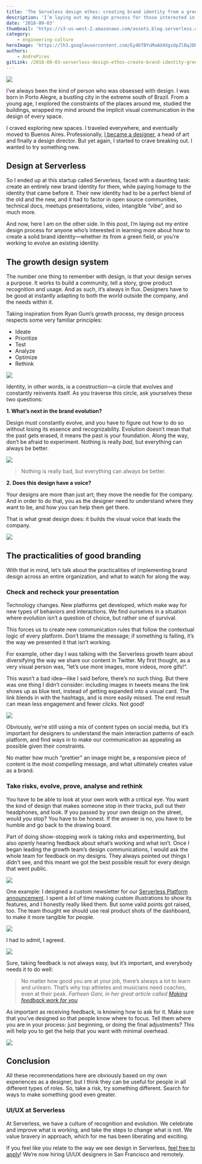 ```yaml
---
title: 'The Serveless design ethos: creating brand identity from a green field'
description: 'I’m laying out my design process for those interested in creating a solid brand identity—whether its from a green field, or you’re working to evolve an existing one.'
date: '2018-09-03'
thumbnail: 'https://s3-us-west-2.amazonaws.com/assets.blog.serverless.com/serverless-design/serverless-design-andre-thumb.jpg'
category:
    - engineering-culture
heroImage: 'https://lh3.googleusercontent.com/Ey4bTBYuMaAU4XgsOpZlBqJDHmS0xiUgaH2-9zq77TSdfM2vRCaa0waDt9uzyQxhYfPY1HotWt46RMuBZZQy7Eqq0cAI0meO7zB1eJn-VDBN8kzDmWA6n3ocecR9m21nv3Ec3fdsiG-MsKeW1aN5P7MBxz4QxwJdcsExBqVkmMwFuyqbQ20Ia4HLBVu_mkuDQAFBlH-ww-CH0b0Cg46PK1scpsga_cWqdZnWyFzcPmug_6LKx-6V-Aog6htWbGlD-f5UhZ-JAZPSgfmKS1xMBPtkTT3tOlM71k7g-gsQqt4BzaM4k4aSytDHwHRtknvDVT-6yTkq5kS-KcgNe4_MOPa9_qXzOUpPunbbAsnlDXTPVinIv-mQNGCpwk2T2p0MsM5UudS287qsGNS8w4elSOJzucAA5oMOhBve5NhgWvmpTe3M_k7NfIyblhOXjFDnMiN4Ho0URrCaouJ3vQdtbP7oWXdW7-692CJsUjtBRVfuyyAvp6c4AWnF33kbqBGExVQC3q2SMBQ87CMa7Tib_tRrr60T9lyvpU2AMuP3tRU7H7Pl-B0-_yUja4b4ZkY7m-j5-C3VKlU8GJgni3ah4NfT9AYAEMkY=w1436-h1224'
authors:
    - AndrePires
gitLink: /2018-09-03-serverless-design-ethos-create-brand-identity-green-field.md
---
```


<img src="https://s3-us-west-2.amazonaws.com/assets.blog.serverless.com/serverless-design/serverless-design-andre.jpg">

I’ve always been the kind of person who was obsessed with design. I was born in Porto Alegre, a bustling city in the extreme south of Brazil. From a young age, I explored the constraints of the places around me, studied the buildings, wrapped my mind around the implicit visual communication in the design of every space.

I craved exploring new spaces. I traveled everywhere, and eventually moved to Buenos Aires. Professionally, [I became a designer](https://dribbble.com/carlosandrebp), a head of art and finally a design director. But yet again, I started to crave breaking out. I wanted to try something new.

## Design at Serverless

So I ended up at this startup called Serverless, faced with a daunting task: create an entirely new brand identity for them, while paying homage to the identity that came before it. Their new identity had to be a perfect blend of the old and the new, and it had to factor in open source communities, technical docs, meetups presentations, video, intangible “vibe”, and so much more.

And now, here I am on the other side. In this post, I’m laying out my entire design process for anyone who’s interested in learning more about how to create a solid brand identity—whether its from a green field, or you’re working to evolve an existing identity.

## The growth design system

The number one thing to remember with design, is that your design serves a purpose. It works to build a community, tell a story, grow product recognition and usage. And as such, it’s always in flux. Designers have to be good at instantly adapting to both the world outside the company, and the needs within it.

Taking inspiration from Ryan Gum’s growth process, my design process respects some very familiar principles:
- Ideate
- Prioritize
- Test
- Analyze
- Optimize
- Rethink

<img src="https://s3-us-west-2.amazonaws.com/assets.blog.serverless.com/serverless-design/serverless_growth-process.png">

Identity, in other words, is a construction—a circle that evolves and constantly reinvents itself. As you traverse this circle, ask yourselves these two questions:

**1. What’s next in the brand evolution?**

Design must constantly evolve, and you have to figure out how to do so without losing its essence and recognizability. Evolution doesn’t mean that the past gets erased, it means the past is your foundation. Along the way, don’t be afraid to experiment. Nothing is really _bad_, but everything can always be better.

<img src="https://s3-us-west-2.amazonaws.com/assets.blog.serverless.com/serverless-design/serverless_company+goals.png">

> Nothing is really bad, but everything can always be better.

**2. Does this design have a voice?**

Your designs are more than just art; they move the needle for the company. And in order to do that, you as the designer need to understand where they want to be, and how you can help them get there.

That is what great design does: it builds the visual voice that leads the company.

<img src="https://s3-us-west-2.amazonaws.com/assets.blog.serverless.com/serverless-design/serverless_past.png">

## The practicalities of good branding

With that in mind, let’s talk about the practicalities of implementing brand design across an entire organization, and what to watch for along the way.

### Check and recheck your presentation

Technology changes. New platforms get developed, which make way for new types of behaviors and interactions. We find ourselves in a situation where evolution isn’t a question of choice, but rather one of survival.

This forces us to create new communication rules that follow the contextual logic of every platform. Don’t blame the message; if something is failing, it’s the way we presented it that isn’t working.

For example, other day I was talking with the Serverless growth team about diversifying the way we share our content in Twitter. My first thought, as a very visual person was, “let’s use more images, more videos, more gifs!“.

This wasn’t a bad idea—like I said before, there’s no such thing. But there was one thing I didn’t consider: including images in tweets means the link shows up as blue text, instead of getting expanded into a visual card. The link blends in with the hashtags, and is more easily missed. The end result can mean less engagement and fewer clicks. Not good!

<img src="https://s3-us-west-2.amazonaws.com/assets.blog.serverless.com/serverless-design/serverless_twitter.png">

Obviously, we’re still using a mix of content types on social media, but it’s important for designers to understand the main interaction patterns of each platform, and find ways in to make our communication as appealing as possible given their constraints.

No matter how much “prettier” an image might be, a responsive piece of content is the most compelling message, and what ultimately creates value as a brand.

### Take risks, evolve, prove, analyse and rethink

You have to be able to look at your own work with a critical eye. You want the kind of design that makes someone stop in their tracks, pull out their headphones, and look. If you passed by your own design on the street, would *you* stop? You have to be honest. If the answer is no, you have to be humble and go back to the drawing board.

Part of doing show-stopping work is taking risks and experimenting, but also openly hearing feedback about what’s working and what isn’t. Once I began leading the growth team’s design communications, I would ask the whole team for feedback on my designs. They always pointed out things I didn’t see, and this meant we got the best possible result for every design that went public.

<img src="https://s3-us-west-2.amazonaws.com/assets.blog.serverless.com/serverless-design/serverless_ilustrations1-8.png">

One example: I designed a custom newsletter for our [Serverless Platform announcement](https://serverless.com/blog/serverless-platform-beta-helps-teams-operationalize-development/). I spent a _lot_ of time making custom illustrations to show its features, and I honestly really liked them. But some valid points got raised, too. The team thought we should use real product shots of the dashboard, to make it more tangible for people.

<img src="https://s3-us-west-2.amazonaws.com/assets.blog.serverless.com/serverless-design/serverless_ilustrations2-8.png">

I had to admit, I agreed.

<img src="https://s3-us-west-2.amazonaws.com/assets.blog.serverless.com/serverless-design/serverless_newsletter.png">

Sure, taking feedback is not always easy, but it’s important, and everybody needs it to do well:

> No matter how good you are at your job, there’s always a lot to learn and unlearn. That’s why top athletes and musicians need coaches, even at their peak.
*Farheen Gani, in her great article called [Making feedback work for you](https://medium.com/inside-design/making-feedback-work-for-you-b49288b5059c)*

As important as receiving feedback, is knowing how to ask for it. Make sure that you’ve designed so that people know where to focus. Tell them where you are in your process: just beginning, or doing the final adjustments? This will help you to get the help that you want with minimal overhead.

<img src="https://s3-us-west-2.amazonaws.com/assets.blog.serverless.com/serverless-design/Serverless-Andre-Post0106.png">

## Conclusion

All these recommendations here are obviously based on my own experiences as a designer, but I think they can be useful for people in all different types of roles. So, take a risk, try something different. Search for ways to make something good even greater.

### UI/UX at Serverless

At Serverless, we have a culture of recognition and evolution. We celebrate and improve what is working, and take the steps to change what is not. We value bravery in approach, which for me has been liberating and exciting.

If you feel like you relate to the way we see design in Serverless, [feel free to apply](https://jobs.lever.co/serverless)! We’re now hiring UI/UX designers in San Francisco and remotely.
